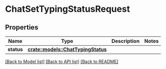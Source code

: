 # ChatSetTypingStatusRequest

## Properties

Name | Type | Description | Notes
------------ | ------------- | ------------- | -------------
**status** | [**crate::models::ChatTypingStatus**](ChatTypingStatus.md) |  | 

[[Back to Model list]](../README.md#documentation-for-models) [[Back to API list]](../README.md#documentation-for-api-endpoints) [[Back to README]](../README.md)


